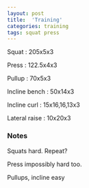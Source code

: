```yaml
---
layout: post
title:  'Training'
categories: training
tags: squat press
---
```


Squat : 205x5x3

Press  : 122.5x4x3

Pullup  : 70x5x3

Incline bench  :  50x14x3

Incline curl  :  15x16,16,13x3

Lateral raise : 10x20x3

### Notes

Squats hard. Repeat?

Press impossibly hard too.

Pullups, incline easy
